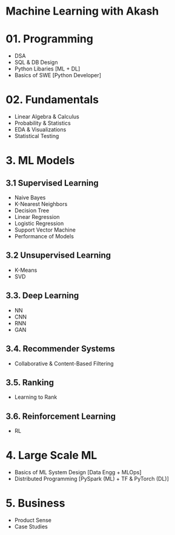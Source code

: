 # Machine Learning with Akash

# 01. Programming
- DSA
- SQL & DB Design
- Python Libaries [ML + DL]
- Basics of SWE [Python Developer]

# 02. Fundamentals
- Linear Algebra & Calculus
- Probability & Statistics
- EDA & Visualizations
- Statistical Testing

# 3. ML Models

## 3.1 Supervised Learning
- Naive Bayes
- K-Nearest Neighbors
- Decision Tree
- Linear Regression
- Logistic Regression
- Support Vector Machine
- Performance of Models

## 3.2 Unsupervised Learning
- K-Means
- SVD

## 3.3. Deep Learning
- NN
- CNN
- RNN
- GAN

## 3.4. Recommender Systems
- Collaborative & Content-Based Filtering

## 3.5. Ranking
- Learning to Rank

## 3.6. Reinforcement Learning
- RL

# 4. Large Scale ML
- Basics of ML System Design [Data Engg + MLOps]
- Distributed Programming [PySpark (ML) + TF & PyTorch (DL)] 

# 5. Business
- Product Sense
- Case Studies
